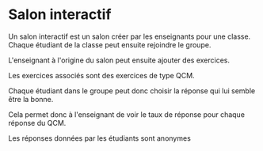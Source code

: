#  Salon interactif

Un salon interactif est un salon créer par les enseignants pour une classe. Chaque étudiant de la classe peut ensuite rejoindre le groupe.

L'enseignant à l'origine du salon peut ensuite ajouter des exercices.

Les exercices associés sont des exercices de type QCM.

Chaque étudiant dans le groupe peut donc choisir la réponse qui lui semble être la bonne.

Cela permet donc à l'enseignant de voir le taux de réponse pour chaque réponse du QCM.

Les réponses données par les étudiants sont anonymes

<!--- 
Author : Hugo 
Validator : Raphael 
-->
